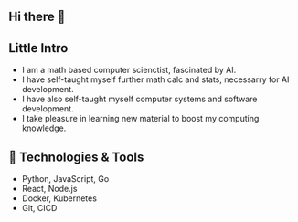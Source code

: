 ## Hi there 👋

## Little Intro
- I am a math based computer scienctist, fascinated by AI.
- I have self-taught myself further math calc and stats, necessarry for AI development.
- I have also self-taught myself computer systems and software development.
- I take pleasure in learning new material to boost my computing knowledge.

## 🔧 Technologies & Tools
- Python, JavaScript, Go  
- React, Node.js  
- Docker, Kubernetes
- Git, CICD

